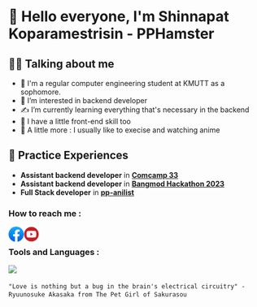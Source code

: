 # 👋 Hello everyone, I'm Shinnapat Koparamestrisin - PPHamster

## 🧑‍🎓 Talking about me
- 🏫 I'm a regular computer engineering student at KMUTT as a sophomore.
- 👀 I’m interested in backend developer
- ✍ I’m currently learning everything that's necessary in the backend
- 📖 I have a little front-end skill too
- 💪 A little more : I usually like to execise and watching anime
 
## 🎯 Practice Experiences
- **Assistant backend developer** in **[Comcamp 33](https://github.com/cpe-kmutt-student/comcamp33)**
- **Assistant backend developer** in **[Bangmod Hackathon 2023](https://github.com/cpe-kmutt-student/bangmod-hackathon-2023)**
- **Full Stack developer** in **[pp-anilist](https://github.com/PPHamster/anime-list)**

### How to reach me :

[<img align="left" alt="facebook" width="30px" src="./img/facebookLogo.png" />][facebook]
[<img align="left" alt="youtube" width="30px" src="./img/youtubeLogo.png" />][youtube]

<br />

### Tools and Languages :

<img align="languages" height="30" src="https://skillicons.dev/icons?i=vscode,eclipse,java,js,ts,nodejs,react,nextjs,tailwindcss,mysql,mongodb,git,docker,firebase"  />

```
"Love is nothing but a bug in the brain's electrical circuitry" - Ryuunosuke Akasaka from The Pet Girl of Sakurasou
```

[facebook]: https://www.facebook.com/ShinnapatPP
[youtube]: https://www.youtube.com/channel/UC8KmM4h4TQBhEbmRO2-

